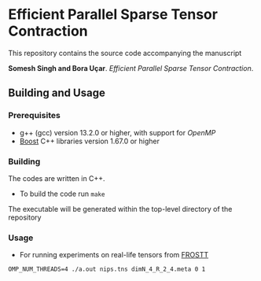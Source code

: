 # Efficient Parallel Sparse Tensor Contraction

This repository contains the source code accompanying the manuscript 

**Somesh Singh and Bora Uçar**. *Efficient Parallel Sparse Tensor Contraction*.

## Building and Usage

### Prerequisites
* g++ (gcc) version 13.2.0 or higher, with support for *OpenMP*
* [Boost](https://www.boost.org/) C++ libraries version 1.67.0 or higher

### Building

The codes are written in C++.

* To build the code run `make`

The executable will be generated within the top-level directory of the repository

### Usage

* For running experiments on real-life tensors from [FROSTT](http://frostt.io/tensors/)
```
OMP_NUM_THREADS=4 ./a.out nips.tns dimN_4_R_2_4.meta 0 1
```
